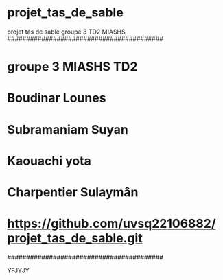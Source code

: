 # projet_tas_de_sable
projet tas de sable groupe 3 TD2 MIASHS
#########################################
# groupe 3 MIASHS TD2
# Boudinar Lounes 
# Subramaniam Suyan
# Kaouachi yota 
# Charpentier Sulaymân
# https://github.com/uvsq22106882/projet_tas_de_sable.git
#########################################

YFJYJY
